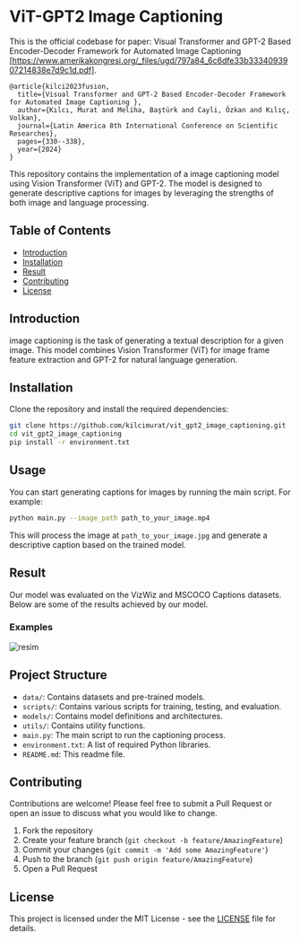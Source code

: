 # ViT-GPT2 Image Captioning

This is the official codebase for paper: Visual Transformer and GPT-2 Based Encoder-Decoder Framework for Automated Image Captioning [https://www.amerikakongresi.org/_files/ugd/797a84_6c6dfe33b3334093907214838e7d9c1d.pdf].


```
@article{kilci2023fusion,
  title={Visual Transformer and GPT-2 Based Encoder-Decoder Framework for Automated Image Captioning },
  author={Kılcı, Murat and Meliha, Baştürk and Cayli, Özkan and Kılıç, Volkan},
  journal={Latin America 8th International Conference on Scientific Researches},
  pages={330--338},
  year={2024}
}
```

This repository contains the implementation of a image captioning model using Vision Transformer (ViT) and GPT-2. The model is designed to generate descriptive captions for images by leveraging the strengths of both image and language processing.

## Table of Contents
- [Introduction](#introduction)
- [Installation](#installation)
- [Result](#result)
- [Contributing](#contributing)
- [License](#license)

## Introduction

image captioning is the task of generating a textual description for a given image. This model combines Vision Transformer (ViT) for image frame feature extraction and GPT-2 for natural language generation.

## Installation

Clone the repository and install the required dependencies:

```bash
git clone https://github.com/kilcimurat/vit_gpt2_image_captioning.git
cd vit_gpt2_image_captioning
pip install -r environment.txt
 ```

## Usage

You can start generating captions for images by running the main script. For example:

```bash
python main.py --image_path path_to_your_image.mp4
```
This will process the image at `path_to_your_image.jpg` and generate a descriptive caption based on the trained model.

## Result
Our model was evaluated on the VizWiz and MSCOCO Captions datasets. Below are some of the results achieved by our model.

### Examples
![resim](https://github.com/kilcimurat/vit_gpt2_image_captioning/blob/main/result_image.png)



## Project Structure

- `data/`: Contains datasets and pre-trained models.
- `scripts/`: Contains various scripts for training, testing, and evaluation.
- `models/`: Contains model definitions and architectures.
- `utils/`: Contains utility functions.
- `main.py`: The main script to run the captioning process.
- `environment.txt`: A list of required Python libraries.
- `README.md`: This readme file.


## Contributing

Contributions are welcome! Please feel free to submit a Pull Request or open an issue to discuss what you would like to change.

1. Fork the repository
2. Create your feature branch (`git checkout -b feature/AmazingFeature`)
3. Commit your changes (`git commit -m 'Add some AmazingFeature'`)
4. Push to the branch (`git push origin feature/AmazingFeature`)
5. Open a Pull Request

## License

This project is licensed under the MIT License - see the [LICENSE](LICENSE) file for details.



